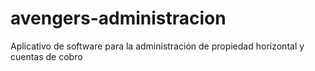 # avengers-administracion
Aplicativo de software para la administración de propiedad horizontal y cuentas de cobro
